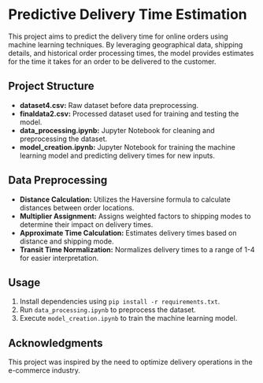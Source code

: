 # Predictive Delivery Time Estimation

This project aims to predict the delivery time for online orders using machine learning techniques. By leveraging geographical data, shipping details, and historical order processing times, the model provides estimates for the time it takes for an order to be delivered to the customer.

## Project Structure

- **dataset4.csv:** Raw dataset before data preprocessing.
- **finaldata2.csv:** Processed dataset used for training and testing the model.
- **data_processing.ipynb:** Jupyter Notebook for cleaning and preprocessing the dataset.
- **model_creation.ipynb:** Jupyter Notebook for training the machine learning model and predicting delivery times for new inputs.

## Data Preprocessing

- **Distance Calculation:** Utilizes the Haversine formula to calculate distances between order locations.
- **Multiplier Assignment:** Assigns weighted factors to shipping modes to determine their impact on delivery times.
- **Approximate Time Calculation:** Estimates delivery times based on distance and shipping mode.
- **Transit Time Normalization:** Normalizes delivery times to a range of 1-4 for easier interpretation.

## Usage

1. Install dependencies using `pip install -r requirements.txt`.
2. Run `data_processing.ipynb` to preprocess the dataset.
3. Execute `model_creation.ipynb` to train the machine learning model.

## Acknowledgments

This project was inspired by the need to optimize delivery operations in the e-commerce industry.
